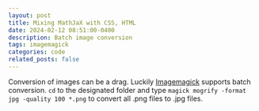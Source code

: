 ```yaml
---
layout: post
title: Mixing MathJaX with CSS, HTML
date: 2024-02-12 08:51:00-0400
description: Batch image conversion
tags: imagemagick
categories: code
related_posts: false
---
```


Conversion of images can be a drag. Luckily [Imagemagick](https://imagemagick.org/index.php) supports batch conversion. ``cd`` to the designated folder and type ``magick mogrify -format jpg -quality 100 *.png`` to convert all .png files to .jpg files. 
